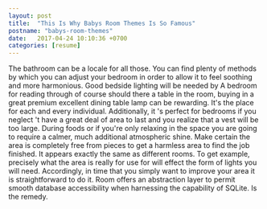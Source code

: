 ```yaml
---
layout: post
title:  "This Is Why Babys Room Themes Is So Famous"
postname: "babys-room-themes"
date:   2017-04-24 10:10:36 +0700
categories: [resume]
---
```

The bathroom can be a locale for all those. You can find plenty of methods by which you can adjust your bedroom in order to allow it to feel soothing and more harmonious. Good bedside lighting will be needed by A bedroom for reading through of course should there a table in the room, buying in a great premium excellent dining table lamp can be rewarding. It's the place for each and every individual. Additionally, it 's perfect for bedrooms if you neglect 't have a great deal of area to last and you realize that a vest will be too large. During foods or if you're only relaxing in the space you are going to require a calmer, much additional atmospheric shine. Make certain the area is completely free from pieces to get a harmless area to find the job finished. It appears exactly the same as different rooms. To get example, precisely what the area is really for use for will effect the form of lights you will need. Accordingly, in time that you simply want to improve your area it is straightforward to do it. Room offers an abstraction layer to permit smooth database accessibility when harnessing the capability of SQLite. Is the remedy.
